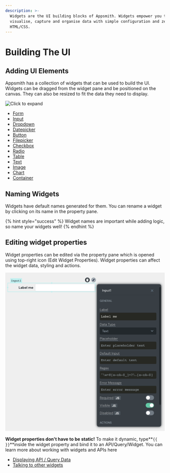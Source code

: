 ```yaml
---
description: >-
  Widgets are the UI building blocks of Appsmith. Widgets empower you to
  visualise, capture and organise data with simple configuration and zero
  HTML/CSS.
---
```


# Building The UI

## Adding UI Elements

Appsmith has a collection of widgets that can be used to build the UI. Widgets can be dragged from the widget pane and be positioned on the canvas. They can also be resized to fit the data they need to display.

![Click to expand](../../.gitbook/assets/drag-and-drop.gif)

* [Form](../../widget-reference/form.md)
* [Input](../../widget-reference/input.md)
* [Dropdown](../../widget-reference/dropdown.md)
* [Datepicker](../../widget-reference/datepicker.md)
* [Button](../../widget-reference/button/)
* [Filepicker](../../widget-reference/filepicker.md)
* [Checkbox](../../widget-reference/checkbox.md)
* [Radio](../../widget-reference/radio.md)
* [Table](../../widget-reference/table.md)
* [Text](../../widget-reference/text.md)
* [Image](../../widget-reference/image.md)
* [Chart](../../widget-reference/chart.md)
* [Container](../../widget-reference/container.md)

## Naming Widgets

Widgets have default names generated for them. You can rename a widget by clicking on its name in the property pane.

{% hint style="success" %}
Widget names are important while adding logic, so name your widgets well!
{% endhint %}

## Editing widget properties

Widget properties can be edited via the property pane which is opened using top-right icon \(Edit Widget Properties\). Widget properties can affect the widget data, styling and actions.

![](../../.gitbook/assets/input-property-pane.png)

**Widget properties don't have to be static!** To make it dynamic, type**`{{ }}`**inside the widget property and bind it to an API/Query/Widget. You can learn more about working with widgets and APIs here

* [Displaying API / Query Data](displaying-api-data.md)
* [Talking to other widgets](talking-to-other-widgets.md)

